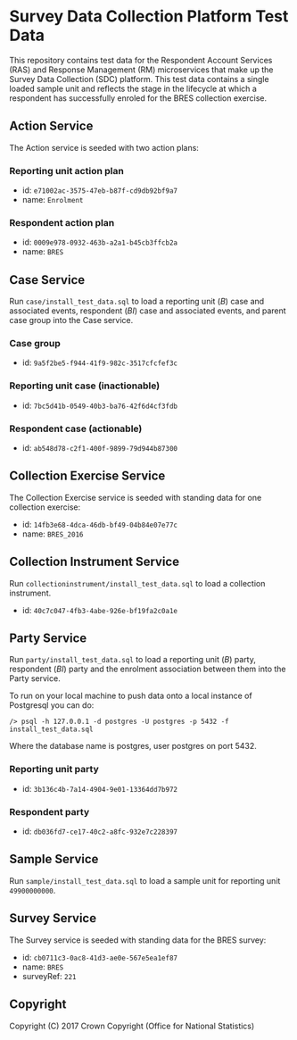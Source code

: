 # Survey Data Collection Platform Test Data
This repository contains test data for the Respondent Account Services (RAS) and Response Management (RM) microservices that make up the Survey Data Collection (SDC) platform. This test data contains a single loaded sample unit and reflects the stage in the lifecycle at which a respondent has successfully enroled for the BRES collection exercise.

## Action Service
The Action service is seeded with two action plans:

### Reporting unit action plan
* id: `e71002ac-3575-47eb-b87f-cd9db92bf9a7`
* name: `Enrolment`

### Respondent action plan
* id: `0009e978-0932-463b-a2a1-b45cb3ffcb2a`
* name: `BRES`

## Case Service
Run `case/install_test_data.sql` to load a reporting unit (*B*) case and associated events, respondent (*BI*) case and associated events, and parent case group into the Case service.

### Case group
* id: `9a5f2be5-f944-41f9-982c-3517cfcfef3c`

### Reporting unit case (inactionable)
* id: `7bc5d41b-0549-40b3-ba76-42f6d4cf3fdb`

### Respondent case (actionable)
* id: `ab548d78-c2f1-400f-9899-79d944b87300`

## Collection Exercise Service
The Collection Exercise service is seeded with standing data for one collection exercise:

* id: `14fb3e68-4dca-46db-bf49-04b84e07e77c`
* name: `BRES_2016`

## Collection Instrument Service
Run `collectioninstrument/install_test_data.sql` to load a collection instrument.

* id: `40c7c047-4fb3-4abe-926e-bf19fa2c0a1e`

## Party Service
Run `party/install_test_data.sql` to load a reporting unit (*B*) party, respondent (*BI*) party and the enrolment association between them into the Party service.

To run on your local machine to push data onto a local instance of Postgresql you can do:

	/> psql -h 127.0.0.1 -d postgres -U postgres -p 5432 -f  install_test_data.sql

Where the database name is postgres, user postgres on port 5432. 

### Reporting unit party
* id: `3b136c4b-7a14-4904-9e01-13364dd7b972`

### Respondent party
* id: `db036fd7-ce17-40c2-a8fc-932e7c228397`

## Sample Service
Run `sample/install_test_data.sql` to load a sample unit for reporting unit `49900000000`.

## Survey Service
The Survey service is seeded with standing data for the BRES survey:

* id: `cb0711c3-0ac8-41d3-ae0e-567e5ea1ef87`
* name: `BRES`
* surveyRef: `221`

## Copyright
Copyright (C) 2017 Crown Copyright (Office for National Statistics)